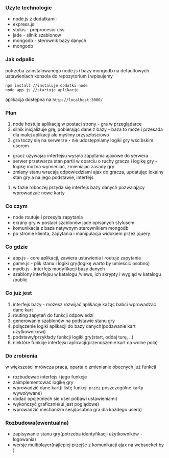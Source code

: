 ### Uzyte technologie

- node.js z dodatkami:
 - express.js
 - stylus - preprocesor css
 - jade - silnik szablonow
 - mongodb - sterownik bazy danych
- mongodb

### Jak odpalic

potrzeba zainstalowanego node.js i bazy mongodb na defaultowych ustawieniach
konsola do repozytorium i wpisujemy

```console
npm install //instaluje dodatki node
node app.js //startuje aplikacje
```

aplikacja dostępna na `http://localhost:3000/`

### Plan

1. node hostuje aplikację w postaci strony - gra w przeglądarce
2. silnik inicjalizuje grę, pobierając dane z bazy - baza to moze i przesada dla malej aplikacji ale myślmy przyszłościowo
3. gra toczy się na serwerze - nie udostępniamy logiki gry wścibskim userom
 - gracz uzywajac interfejsu wysyła zapytania ajaxowe do serwera
 - serwer przetwarza stan partii w oparciu o ruchy gracza i logikę gry - logikę można wymieniać, zmieniajac zasady gry
 - zmiany stanu wracają odpowiedziami ajax do gracza, updatując lokalny stan gry a na jego podstawie, interfejs 
1. w fazie roboczej przyda się interfejs bazy danych pozwalający wprowadzać nowe karty

### Co czym

- node routuje i przesyła zapytania
- ekrany gry w postaci szablonów jade opisanych stylusem
- komunikacja z baza natywnym sterownikiem mongodb
- po stronie klienta, zapytania i manipulacja widokiem przez jquery

### Co gdzie

- app.js - core aplikacji, zawiera ustawienia i routuje zapytania
- game.js - plik stanu i logiki gry(logikę warto by umieścić osobno)
- mydb.js - interfejs modyfikacji bazy danych
- szablony interfejsu w katalogu /views, ich skrypty i wygląd w katalogu /public

### Co już jest

1. interfejs bazy - możesz rozwijać aplikacje każąc babci wprowadzać dane kart
1. routing zapytań do funkcji odpowiedzi
1. generowanie szablonów na podstawie stanu gry
1. połączenie logiki aplikacji do bazy danych(podawanie kart użytkownikowi)
1. podstawy/przykłady funkcji logiki gry(start, oddaj turę, ..)
1. niektóre funkcje interfejsu aplikacji(przenoszenie kart na wolne pola)

### Do zrobienia
 w większości mrówcza praca, oparta o zmienianie obecnych już funkcji

- rozbudować interfejs i jego funkcje
- zaimplementować logikę gry
- wprowadzić dane kart(i listę funkcji przez poszczególne karty wywoływane)
- dodać opcje(niech sie user pobawi ustawieniami)
- wykończyć graficznie(ui jest poglądowe)
- wprowadzić mechanizm sesji(osobna gra dla każdego usera)

### Rozbudowa(ewentualna)

- zapisywanie stanu gry(potrzeba identyfikacji użytkowników - logowania)
- wersje multiplayer(najlepiej przejść z komunikacji ajax na websocket by )
